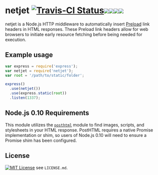 # netjet [![Travis-CI Status](https://img.shields.io/travis/cloudflare/netjet/master.svg?label=Travis%20CI&style=flat-square)](https://travis-ci.org/cloudflare/netjet)[![](https://img.shields.io/npm/dm/netjet.svg?style=flat-square)](http://browsenpm.org/package/netjet)[![](https://img.shields.io/npm/v/netjet.svg?style=flat-square)](http://browsenpm.org/package/netjet)[![](https://img.shields.io/coveralls/cloudflare/netjet/master.svg?style=flat-square)](https://coveralls.io/github/cloudflare/netjet)[![](https://img.shields.io/badge/stability-experimental-orange.svg?style=flat-square)](https://nodejs.org/api/documentation.html#documentation_stability_index)

netjet is a Node.js HTTP middleware to automatically insert [Preload][preload] link headers in HTML responses.
These Preload link headers allow for web browsers to initiate early resource fetching before being needed for execution.

## Example usage

```javascript
var express = require('express');
var netjet = require('netjet');
var root = '/path/to/static/folder';

express()
  .use(netjet())
  .use(express.static(root))
  .listen(1337);
```

## Node.js 0.10 Requirements

This module utilizes the [`posthtml`][posthtml] module to find images, scripts, and stylesheets in your HTML response.
PostHTML requires a native Promise implementation or shim, so users of Node.js 0.10 will need to ensure a Promise shim has been configured.

## License
[![MIT License](https://img.shields.io/badge/license-MIT-blue.svg?style=flat-square)](https://www.tldrlegal.com/l/mit) see `LICENSE.md`.

[preload]: https://www.w3.org/TR/preload/
[posthtml]: https://github.com/posthtml/posthtml
